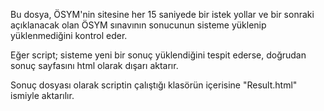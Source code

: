 Bu dosya, ÖSYM'nin sitesine her 15 saniyede bir istek yollar ve bir sonraki açıklanacak olan ÖSYM sınavının sonucunun sisteme yüklenip yüklenmediğini kontrol eder. 

Eğer script; sisteme yeni bir sonuç yüklendiğini tespit ederse, doğrudan sonuç sayfasını html olarak dışarı aktarır.

Sonuç dosyası olarak scriptin çalıştığı klasörün içerisine "Result.html" ismiyle aktarılır.

